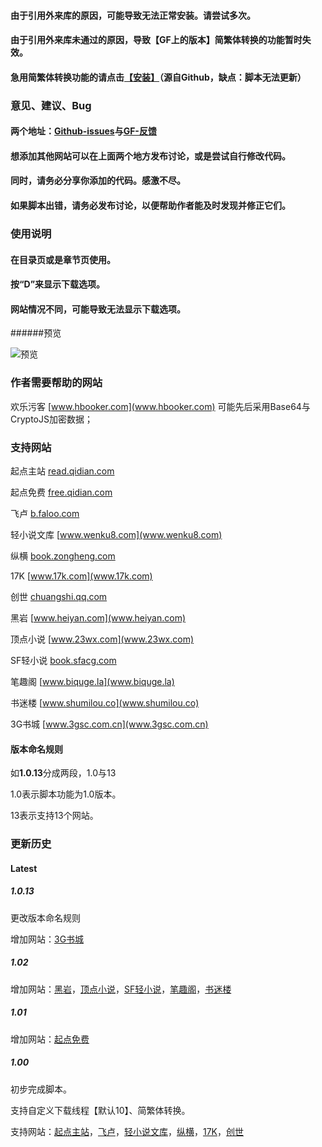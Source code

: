 #### 由于引用外来库的原因，可能导致无法正常安装。请尝试多次。

#### 由于引用外来库未通过的原因，导致【GF上的版本】简繁体转换的功能暂时失效。

#### 急用简繁体转换功能的请点击[【安装】](https://github.com/dodying/UserJs/raw/master/novelDownloader/novelDownloaderRaw.user.js)（源自Github，缺点：脚本无法更新）

### 意见、建议、Bug

#### 两个地址：[Github-issues](https://github.com/dodying/UserJs/issues)与[GF-反馈](https://greasyfork.org/zh-CN/scripts/21515-noveldownloader/feedback)

#### 想添加其他网站可以在**上面两个地方**发布讨论，或是尝试自行修改代码。

#### 同时，请务必分享你添加的代码。感激不尽。

#### 如果脚本出错，请务必发布讨论，以便帮助作者能及时发现并修正它们。

### 使用说明

#### 在目录页或是章节页使用。

#### 按“D”来显示下载选项。

#### 网站情况不同，可能导致无法显示下载选项。

######预览

![预览](https://github.com/dodying/UserJs/raw/master/novelDownloader/1.png)

### 作者需要帮助的网站

欢乐污客 [www.hbooker.com](www.hbooker.com) 可能先后采用Base64与CryptoJS加密数据；

### 支持网站

起点主站 [read.qidian.com](read.qidian.com)

起点免费 [free.qidian.com](free.qidian.com)

飞卢 [b.faloo.com](b.faloo.com)

轻小说文库 [www.wenku8.com](www.wenku8.com)

纵横 [book.zongheng.com](book.zongheng.com)

17K [www.17k.com](www.17k.com)

创世 [chuangshi.qq.com](chuangshi.qq.com)

黑岩 [www.heiyan.com](www.heiyan.com)

顶点小说 [www.23wx.com](www.23wx.com)

SF轻小说 [book.sfacg.com](book.sfacg.com)

笔趣阁 [www.biquge.la](www.biquge.la)

书迷楼 [www.shumilou.co](www.shumilou.co)

3G书城 [www.3gsc.com.cn](www.3gsc.com.cn)

#### 版本命名规则

如**1.0.13**分成两段，1.0与13

1.0表示脚本功能为1.0版本。

13表示支持13个网站。

### 更新历史

#### Latest
##### 1.0.13

更改版本命名规则

增加网站：[3G书城](www.3gsc.com.cn)

##### 1.02

增加网站：[黑岩](www.heiyan.com)，[顶点小说](www.23wx.com)，[SF轻小说](book.sfacg.com)，[笔趣阁](www.biquge.la)，[书迷楼](www.shumilou.co)

##### 1.01

增加网站：[起点免费](free.qidian.com)

##### 1.00

初步完成脚本。

支持自定义下载线程【默认10】、简繁体转换。

支持网站：[起点主站](read.qidian.com)，[飞卢](b.faloo.com)，[轻小说文库](www.wenku8.com)，[纵横](book.zongheng.com)，[17K](www.17k.com)，[创世](chuangshi.qq.com)
